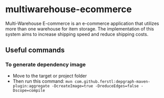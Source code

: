 # multiwarehouse-ecommerce
Multi-Warehouse E-commerce is an e-commerce application that utilizes more than one warehouse for item storage. The implementation of this system aims to increase shipping speed and reduce shipping costs.

## Useful commands
### To generate dependency image
- Move to the target or project folder
- Then run this command:
``mvn com.github.ferstl:depgraph-maven-plugin:aggregate -DcreateImage=true -DreduceEdges=false -Dscope=compile``